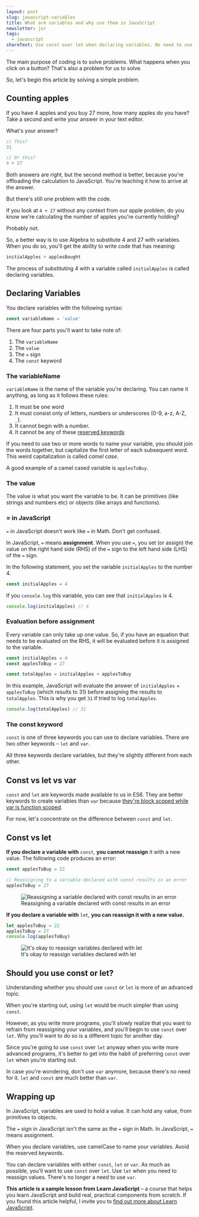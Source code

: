 ```yaml
---
layout: post
slug: javascript-variables
title: What are variables and why use them in JavaScript
newsletter: jsr
tags:
  - javascript
shareText: Use const over let when declaring variables. No need to use var anymore
---
```


The main purpose of coding is to solve problems. What happens when you click on a button? That's also a problem for us to solve.

So, let's begin this article by solving a simple problem.

<!--more-->

## Counting apples

If you have 4 apples and you buy 27 more, how many apples do you have? Take a second and write your answer in your text editor.

What's your answer?

```js
// This?
31

// Or this?
4 + 27
```

Both answers are right, but the second method is better, because you're offloading the calculation to JavaScript. You're teaching it how to arrive at the answer.

But there's still one problem with the code.

If you look at `4 + 27` without any context from our apple problem, do you know we're calculating the number of apples you're currently holding?

Probably not.

So, a better way is to use Algebra to substitute 4 and 27 with variables. When you do so, you'll get the ability to write code that has meaning:

```js
initialApples + applesBought
```

The process of substituting 4 with a variable called `initialApples` is called declaring variables.

## Declaring Variables

You declare variables with the following syntax:

```js
const variableName = 'value'
```

There are four parts you'll want to take note of:

1. The `variableName`
2. The `value`
3. The `=` sign
4. The `const` keyword

### The variableName

`variableName` is the name of the variable you're declaring. You can name it anything, as long as it follows these rules:

1. It must be one word
2. It must consist only of letters, numbers or underscores (0-9, a-z, A-Z, `_`).
3. It cannot begin with a number.
4. It cannot be any of these [reserved keywords](https://developer.mozilla.org/en-US/docs/Web/JavaScript/Reference/Lexical_grammar#Keywords)

If you need to use two or more words to name your variable, you should join the words together, but capitalize the first letter of each subsequent word. This weird capitalization is called *camel case*.

A good example of a camel cased variable is `applesToBuy`.

### The value

The value is what you want the variable to be. It can be primitives (like strings and numbers etc) or objects (like arrays and functions).

### = in JavaScript

`=` in JavaScript doesn't work like `=` in Math. Don't get confused.

In JavaScript, `=` means **assignment**. When you use `=`, you set (or assign) the value on the right hand side (RHS) of the `=` sign to the left hand side (LHS) of the `=` sign.

In the following statement, you set the variable `initialApples` to the number 4.

```js
const initialApples = 4
```

If you `console.log` this variable, you can see that `initialApples` is 4.

```js
console.log(initialApples) // 4
```

### Evaluation before assignment

Every variable can only take up one value. So, if you have an equation that needs to be evaluated on the RHS, it will be evaluated before it is assigned to the variable.

```js
const initialApples = 4
const applesToBuy = 27

const totalApples = initialApples + applesToBuy
```

In this example, JavaScript will evaluate the answer of `initialApples` + `applesToBuy` (which results to 31) before assigning the results to `totalApples`. This is why you get `31` if tried to log `totalApples`.

```js
console.log(totalApples) // 31
```

### The const keyword

`const` is one of three keywords you can use to declare variables. There are two other keywords – `let` and `var`.

All three keywords declare variables, but they're slightly different from each other.

## Const vs let vs var

`const` and `let` are keywords made available to us in ES6. They are better keywords to create variables than `var` because [they're block scoped while var is function scoped](/blog/es6/#let-and-const).

For now, let's concentrate on the difference between `const` and `let`.

## Const vs let

**If you declare a variable with** `const`, **you cannot reassign** it with a new value. The following code produces an error:

```js
const applesToBuy = 22

// Reassigning to a variable declared with const results in an error
applesToBuy = 27
```

<figure><img src="/images/2017/js-variables/const.png" alt="Reassigning a variable declared with const results in an error">
  <figcaption>Reassigning a variable declared with const results in an error</figcaption>
</figure>

**If you declare a variable with** `let`, **you can reassign it with a new value.**

```js
let applesToBuy = 22
applesToBuy = 27
console.log(applesToBuy)
```

<figure><img src="/images/2017/js-variables/let.png" alt="It's okay to reassign variables declared with let">
  <figcaption>It's okay to reassign variables declared with let</figcaption>
</figure>

## Should you use const or let?

Understanding whether you should use `const` or `let` is more of an advanced topic.

When you're starting out, using `let` would be much simpler than using `const`.

However, as you write more programs, you'll slowly realize that you want to refrain from reassigning your variables, and you'll begin to use `const` over `let`.  Why you'll want to do so is a different topic for another day.

Since you're going to use `const` over `let` anyway when you write more advanced programs, it's better to get into the habit of preferring `const` over `let` when you're starting out.

In case you're wondering, don't use `var` anymore, because there's no need for it. `let` and `const` are much better than `var`.

## Wrapping up

In JavaScript, variables are used to hold a value. It can hold any value, from primitives to objects.

The `=` sign in JavaScript isn't the same as the `=` sign in Math. In JavaScript, `=` means assignment.

When you declare variables, use camelCase to name your variables. Avoid the reserved keywords.

You can declare variables with either `const`, `let` or `var`. As much as possible, you'll want to use `const` over `let`. Use `let` when you need to reassign values. There's no longer a need to use `var`.

**This article is a sample lesson from Learn JavaScript** – a course that helps you learn JavaScript and build real, practical components from scratch. If you found this article helpful, I invite you to [find out more about Learn JavaScript](https://learnjavascript.today).
